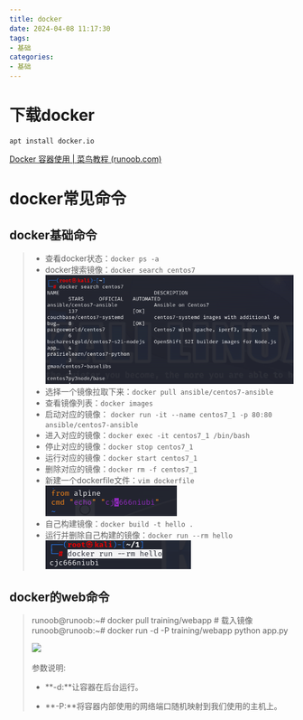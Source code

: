 ```yaml
---
title: docker
date: 2024-04-08 11:17:30
tags:
- 基础
categories: 
- 基础
---
```


# 下载docker

```
apt install docker.io
```


[Docker 容器使用 | 菜鸟教程 (runoob.com)](https://www.runoob.com/docker/docker-container-usage.html)
# docker常见命令
## docker基础命令
> - 查看docker状态：`docker ps -a`
> - docker搜索镜像：`docker search centos7`
>  ![image-20230902111401663](../资源文件/图片/image-20230902111401663.png)
> - 选择一个镜像拉取下来：`docker pull ansible/centos7-ansible`
> - 查看镜像列表：`docker images`
> - 启动对应的镜像： `docker run -it --name centos7_1 -p 80:80 ansible/centos7-ansible`
> - 进入对应的镜像：`docker exec -it centos7_1 /bin/bash`
> - 停止对应的镜像：`docker stop centos7_1`
> - 运行对应的镜像：`docker start centos7_1`
> - 删除对应的镜像：`docker rm -f centos7_1` 
> - 新建一个dockerfile文件：`vim dockerfile`
>  ![image-20230902112332939](../资源文件/图片/image-20230902112332939.png)
> - 自己构建镜像：`docker build -t hello .`
> - 运行并删除自己构建的镜像：`docker run --rm hello`
> ![image-20230902112145098](../资源文件/图片/image-20230902112145098.png)

## docker的web命令

> runoob@runoob:~# docker pull training/webapp  # 载入镜像
> runoob@runoob:~# docker run -d -P training/webapp python app.py
> 
> ![](https://www.runoob.com/wp-content/uploads/2016/05/docker29.png)
> 
> 参数说明:
> 
> - **-d:**让容器在后台运行。
>    
> - **-P:**将容器内部使用的网络端口随机映射到我们使用的主机上。
